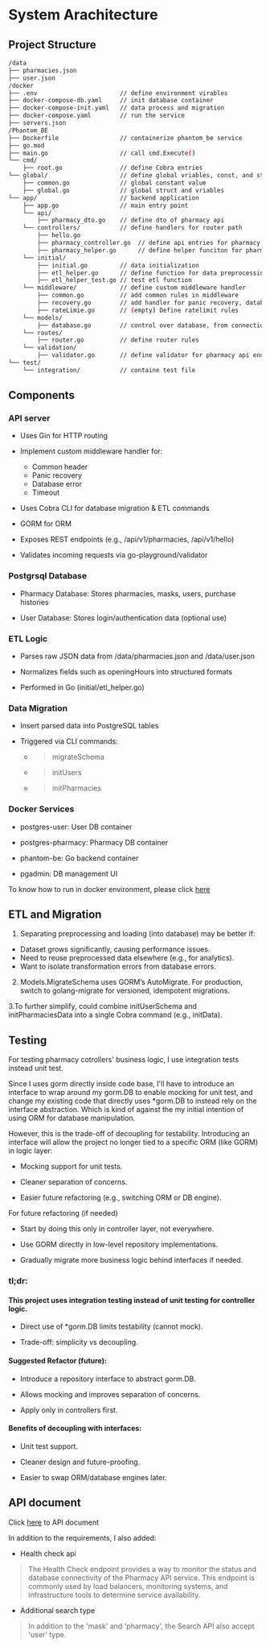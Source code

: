 # System Arachitecture

## Project Structure ##

```bash
/data
├── pharmacies.json
├── user.json
/docker
├── .env                       // define environment virables
├── docker-compose-db.yaml     // init database container
├── docker-compose-init.yaml   // data process and migration
├── docker-compose.yaml        // run the service
├── servers.json
/Phantom_BE
├── Dockerfile                 // containerize phantom_be service
├── go.mod
├── main.go                    // call cmd.Execute()
└── cmd/
    ├── root.go                // define Cobra entries
└── global/                    // define global vriables, const, and struct
    ├── common.go              // global constant value
    ├── global.go              // global struct and vriables
└── app/                       // backend application
    ├── app.go                 // main entry point
    └── api/          
        ├── pharmacy_dto.go    // define dto of pharmacy api
    └── controllers/           // define handlers for router path
        ├── hello.go  
        ├── pharmacy_controller.go  // define api entries for pharmacy
        ├── pharmacy_helper.go      // define helper funciton for pharmacy api
    └── initial/              
        ├── initial.go         // data initialization 
        ├── etl_helper.go      // define function for data preprocessing
        ├── etl_helper_test.go // test etl function
    └── middleware/            // define custom middleware handler
        ├── common.go          // add common rules in middleware
        ├── recovery.go        // add handler for panic recovery, database error and timeout
        ├── rateLimie.go       // (empty) Define ratelimit rules
    └── models/              
        ├── database.go        // control over database, from connection to migration
    └── routes/
        ├── router.go          // define router rules
    └── validation/
        ├── validator.go       // define validator for pharmacy api endpoints
└── test/    
    └── integration/           // containe test file
```
## Components ##
### API server ###
+ Uses Gin for HTTP routing

+ Implement custom middleware handler for:
    - Common header
    - Panic recovery
    - Database error
    - Timeout
+ Uses Cobra CLI for database migration & ETL commands
+ GORM for ORM
+ Exposes REST endpoints (e.g., /api/v1/pharmacies, /api/v1/hello)
+ Validates incoming requests via go-playground/validator

### Postgrsql Database ###

+ Pharmacy Database: Stores pharmacies, masks, users, purchase histories

+ User Database: Stores login/authentication data (optional use)

### ETL Logic ###
+ Parses raw JSON data from /data/pharmacies.json and /data/user.json

+ Normalizes fields such as openingHours into structured formats

+ Performed in Go (initial/etl_helper.go)

### Data Migration ###
+ Insert parsed data into PostgreSQL tables

+ Triggered via CLI commands:       
    - > migrateSchema
    - > initUsers
    - > initPharmacies

### Docker Services ###
+ postgres-user: User DB container

+ postgres-pharmacy: Pharmacy DB container

+ phantom-be: Go backend container

+ pgadmin: DB management UI

To know how to run in docker environment, please click [here](./deployment.md)



## ETL and Migration ##

1. Separating preprocessing and loading (into database) may be better if:

+ Dataset grows significantly, causing performance issues.
+ Need to reuse preprocessed data elsewhere (e.g., for analytics).
+ Want to isolate transformation errors from database errors.

2. Models.MigrateSchema uses GORM’s AutoMigrate. For production, switch to golang-migrate for versioned, idempotent migrations.


3.To further simplify, could combine initUserSchema and initPharmaciesData into a single Cobra command (e.g., initData).

## Testing ##

For testing pharmacy cotrollers' business logic, I use integration tests instead unit test. 

Since I uses gorm directly inside code base, I'll have to introduce an interface to wrap around my gorm.DB to enable mocking for unit test, and change my existing code that directly uses *gorm.DB to instead rely on the interface abstraction. Which is kind of against the my initial intention of using ORM for database manipulation.

However, this is the trade-off of decoupling for testability. Introducing an interface will allow the project no longer tied to a specific ORM (like GORM) in logic layer:

+ Mocking support for unit tests.

+ Cleaner separation of concerns.

+ Easier future refactoring (e.g., switching ORM or DB engine).

For future refactoring (if needed)

- Start by doing this only in controller layer, not everywhere.

- Use GORM directly in low-level repository implementations.

- Gradually migrate more business logic behind interfaces if needed.

### tl;dr:

#### This project uses integration testing instead of unit testing for controller logic.

+ Direct use of *gorm.DB limits testability (cannot mock).

+ Trade-off: simplicity vs decoupling.

#### Suggested Refactor (future):

+ Introduce a repository interface to abstract gorm.DB.

+ Allows mocking and improves separation of concerns.

+ Apply only in controllers first.

#### Benefits of decoupling with interfaces:

+ Unit test support.

+ Cleaner design and future-proofing.

+ Easier to swap ORM/database engines later.

## API document ##
Click [here](./api_doc.md) to API document 

In addition to the requirements, I also added: 

+ Health check api

> The Health Check endpoint provides a way to monitor the status and database connectivity of the Pharmacy API service. This endpoint is commonly used by load balancers, monitoring systems, and infrastructure tools to determine service availability.

+ Additional search type

> In addition to the 'mask' and 'pharmacy', the Search API also accept 'user' type.